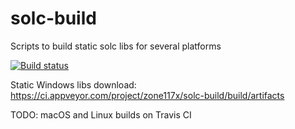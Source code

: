 # solc-build
Scripts to build static solc libs for several platforms

[![Build status](https://ci.appveyor.com/api/projects/status/99go4iy83lrd5j3c?svg=true)](https://ci.appveyor.com/project/zone117x/solc-build)

Static Windows libs download: https://ci.appveyor.com/project/zone117x/solc-build/build/artifacts

TODO: macOS and Linux builds on Travis CI
